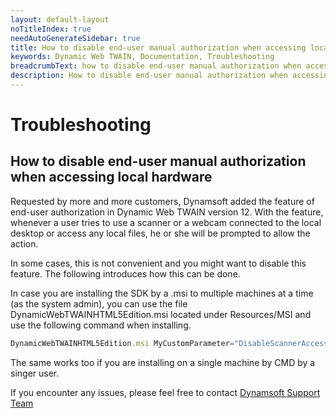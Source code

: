 ```yaml
---
layout: default-layout
noTitleIndex: true
needAutoGenerateSidebar: true
title: How to disable end-user manual authorization when accessing local hardware
keywords: Dynamic Web TWAIN, Documentation, Troubleshooting
breadcrumbText: how to disable end-user manual authorization when accessing local hardware
description: How to disable end-user manual authorization when accessing local hardware
---
```


# Troubleshooting

## How to disable end-user manual authorization when accessing local hardware

Requested by more and more customers, Dynamsoft added the feature of end-user authorization in Dynamic Web TWAIN version 12. With the feature, whenever a user tries to use a scanner or a webcam connected to the local desktop or access any local files, he or she will be prompted to allow the action.

In some cases, this is not convenient and you might want to disable this feature. The following introduces how this can be done.

In case you are installing the SDK by a .msi to multiple machines at a time (as the system admin), you can use the file DynamicWebTWAINHTML5Edition.msi located under Resources/MSI and use the following command when installing.

```javascript
DynamicWebTWAINHTML5Edition.msi MyCustomParameter="DisableScannerAccessAuth; DisableFileAccessAuth"
```

The same works too if you are installing on a single machine by CMD by a singer user.

If you encounter any issues, please feel free to contact [Dynamsoft Support Team](mailto:support@dynamsoft.com)
